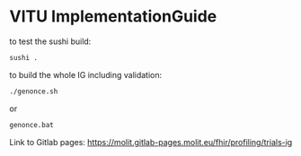 # VITU ImplementationGuide

to test the sushi build: 
```bash
sushi .
```

to build the whole IG including validation:
```bash
./genonce.sh
```
or
```bash
genonce.bat
```

Link to Gitlab pages: https://molit.gitlab-pages.molit.eu/fhir/profiling/trials-ig